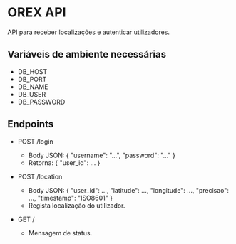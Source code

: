 # OREX API

API para receber localizações e autenticar utilizadores.

## Variáveis de ambiente necessárias

- DB_HOST
- DB_PORT
- DB_NAME
- DB_USER
- DB_PASSWORD

## Endpoints

- POST /login
    - Body JSON: { "username": "...", "password": "..." }
    - Retorna: { "user_id": ... }

- POST /location
    - Body JSON: { "user_id": ..., "latitude": ..., "longitude": ..., "precisao": ..., "timestamp": "ISO8601" }
    - Regista localização do utilizador.

- GET /
    - Mensagem de status.

